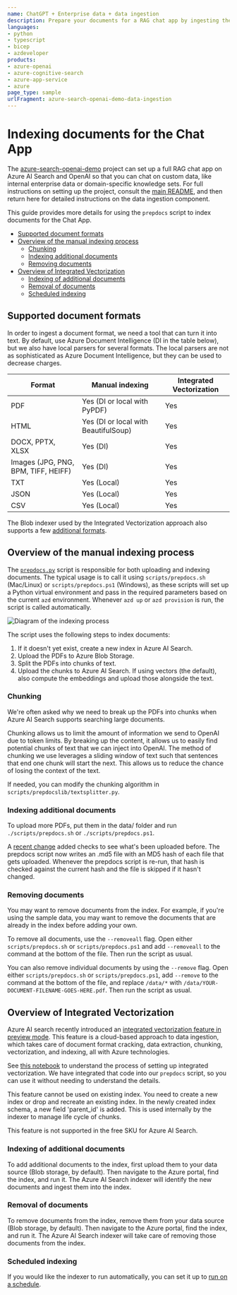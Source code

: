 ```yaml
---
name: ChatGPT + Enterprise data + data ingestion
description: Prepare your documents for a RAG chat app by ingesting them into Azure AI Search using either a Python script or integrated vectorization.
languages:
- python
- typescript
- bicep
- azdeveloper
products:
- azure-openai
- azure-cognitive-search
- azure-app-service
- azure
page_type: sample
urlFragment: azure-search-openai-demo-data-ingestion
---
```

<!-- Original document: /docs/data_ingestion.md -->

# Indexing documents for the Chat App

The [azure-search-openai-demo](/) project can set up a full RAG chat app on Azure AI Search and OpenAI so that you can chat on custom data, like internal enterprise data or domain-specific knowledge sets. For full instructions on setting up the project, consult the [main README](/README.md), and then return here for detailed instructions on the data ingestion component.

This guide provides more details for using the `prepdocs` script to index documents for the Chat App.

- [Supported document formats](#supported-document-formats)
- [Overview of the manual indexing process](#overview-of-the-manual-indexing-process)
  - [Chunking](#chunking)
  - [Indexing additional documents](#indexing-additional-documents)
  - [Removing documents](#removing-documents)
- [Overview of Integrated Vectorization](#overview-of-integrated-vectorization)
  - [Indexing of additional documents](#indexing-of-additional-documents)
  - [Removal of documents](#removal-of-documents)
  - [Scheduled indexing](#scheduled-indexing)

## Supported document formats

In order to ingest a document format, we need a tool that can turn it into text. By default, use Azure Document Intelligence (DI in the table below), but we also have local parsers for several formats. The local parsers are not as sophisticated as Azure Document Intelligence, but they can be used to decrease charges.

| Format | Manual indexing                      | Integrated Vectorization |
| ------ | ------------------------------------ | ------------------------ |
| PDF    | Yes (DI or local with PyPDF)         | Yes                      |
| HTML   | Yes (DI or local with BeautifulSoup) | Yes                      |
| DOCX, PPTX, XLSX   | Yes (DI)                             | Yes                      |
| Images (JPG, PNG, BPM, TIFF, HEIFF)| Yes (DI) | Yes                      |
| TXT    | Yes (Local)                          | Yes                      |
| JSON   | Yes (Local)                          | Yes                      |
| CSV    | Yes (Local)                          | Yes                      |

The Blob indexer used by the Integrated Vectorization approach also supports a few [additional formats](https://learn.microsoft.com/azure/search/search-howto-indexing-azure-blob-storage#supported-document-formats).

## Overview of the manual indexing process

The [`prepdocs.py`](/app/backend/prepdocs.py) script is responsible for both uploading and indexing documents. The typical usage is to call it using `scripts/prepdocs.sh` (Mac/Linux) or `scripts/prepdocs.ps1` (Windows), as these scripts will set up a Python virtual environment and pass in the required parameters based on the current `azd` environment. Whenever `azd up` or `azd provision` is run, the script is called automatically.

![Diagram of the indexing process](/docs/images/diagram_prepdocs.png)

The script uses the following steps to index documents:

1. If it doesn't yet exist, create a new index in Azure AI Search.
2. Upload the PDFs to Azure Blob Storage.
3. Split the PDFs into chunks of text.
4. Upload the chunks to Azure AI Search. If using vectors (the default), also compute the embeddings and upload those alongside the text.

### Chunking

We're often asked why we need to break up the PDFs into chunks when Azure AI Search supports searching large documents.

Chunking allows us to limit the amount of information we send to OpenAI due to token limits. By breaking up the content, it allows us to easily find potential chunks of text that we can inject into OpenAI. The method of chunking we use leverages a sliding window of text such that sentences that end one chunk will start the next. This allows us to reduce the chance of losing the context of the text.

If needed, you can modify the chunking algorithm in `scripts/prepdocslib/textsplitter.py`.

### Indexing additional documents

To upload more PDFs, put them in the data/ folder and run `./scripts/prepdocs.sh` or `./scripts/prepdocs.ps1`.

A [recent change](https://github.com/Azure-Samples/azure-search-openai-demo/pull/835) added checks to see what's been uploaded before. The prepdocs script now writes an .md5 file with an MD5 hash of each file that gets uploaded. Whenever the prepdocs script is re-run, that hash is checked against the current hash and the file is skipped if it hasn't changed.

### Removing documents

You may want to remove documents from the index. For example, if you're using the sample data, you may want to remove the documents that are already in the index before adding your own.

To remove all documents, use the `--removeall` flag. Open either `scripts/prepdocs.sh` or `scripts/prepdocs.ps1` and add `--removeall` to the command at the bottom of the file. Then run the script as usual.

You can also remove individual documents by using the `--remove` flag. Open either `scripts/prepdocs.sh` or `scripts/prepdocs.ps1`, add `--remove` to the command at the bottom of the file, and replace `/data/*` with `/data/YOUR-DOCUMENT-FILENAME-GOES-HERE.pdf`. Then run the script as usual.

## Overview of Integrated Vectorization

Azure AI search recently introduced an [integrated vectorization feature in preview mode](https://techcommunity.microsoft.com/t5/ai-azure-ai-services-blog/announcing-the-public-preview-of-integrated-vectorization-in/ba-p/3960809). This feature is a cloud-based approach to data ingestion, which takes care of document format cracking, data extraction, chunking, vectorization, and indexing, all with Azure technologies.

See [this notebook](https://github.com/Azure/azure-search-vector-samples/blob/main/demo-python/code/integrated-vectorization/azure-search-integrated-vectorization-sample.ipynb) to understand the process of setting up integrated vectorization.
We have integrated that code into our `prepdocs` script, so you can use it without needing to understand the details.

This feature cannot be used on existing index. You need to create a new index or drop and recreate an existing index.
In the newly created index schema, a new field 'parent_id' is added. This is used internally by the indexer to manage life cycle of chunks.

This feature is not supported in the free SKU for Azure AI Search.

### Indexing of additional documents

To add additional documents to the index, first upload them to your data source (Blob storage, by default).
Then navigate to the Azure portal, find the index, and run it.
The Azure AI Search indexer will identify the new documents and ingest them into the index.

### Removal of documents

To remove documents from the index, remove them from your data source (Blob storage, by default).
Then navigate to the Azure portal, find the index, and run it.
The Azure AI Search indexer will take care of removing those documents from the index.

### Scheduled indexing

If you would like the indexer to run automatically, you can set it up to [run on a schedule](https://learn.microsoft.com/azure/search/search-howto-schedule-indexers).
